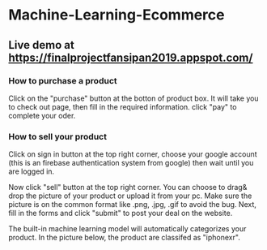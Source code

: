 # Machine-Learning-Ecommerce

## Live demo at https://finalprojectfansipan2019.appspot.com/

### How to purchase a product
Click on the "purchase" button at the botton of product box. It will take you to check out page, then fill in the required information. click "pay" to complete your oder.

### How to sell your product
Click on sign in button at the top right corner, choose your google account (this is an firebase authentication system from google) then wait until you are logged in.

Now click "sell" button at the top right corner. You can choose to drag& drop the picture of your product or upload it from your pc. Make sure the picture is on the common format like .png, .jpg, .gif to avoid the bug. Next, fill in the forms and click "submit" to post your deal on the website.

The built-in machine learning model will automatically categorizes your product. In the picture below, the product are classifed as "iphonexr".
[](https://i.imgur.com/WTzn2fl.png)
